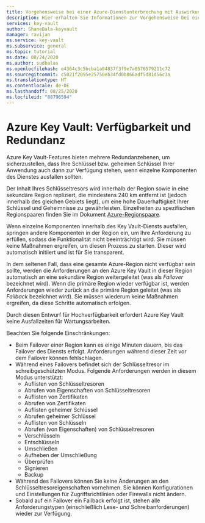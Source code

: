 ```yaml
---
title: Vorgehensweise bei einer Azure-Dienstunterbrechung mit Auswirkungen auf Azure Key Vault – Azure Key Vault| Microsoft-Dokumentation
description: Hier erhalten Sie Informationen zur Vorgehensweise bei einer Azure-Dienstunterbrechung mit Auswirkungen auf Azure Key Vault.
services: key-vault
author: ShaneBala-keyvault
manager: ravijan
ms.service: key-vault
ms.subservice: general
ms.topic: tutorial
ms.date: 08/24/2020
ms.author: sudbalas
ms.openlocfilehash: e4364c3c5bcba1a04837f3f9e7a0576579211c72
ms.sourcegitcommit: c5021f2095e25750eb34fd0b866adf5d81d56c3a
ms.translationtype: HT
ms.contentlocale: de-DE
ms.lasthandoff: 08/25/2020
ms.locfileid: "88796594"
---
```

# <a name="azure-key-vault-availability-and-redundancy"></a>Azure Key Vault: Verfügbarkeit und Redundanz

Azure Key Vault-Features bieten mehrere Redundanzebenen, um sicherzustellen, dass Ihre Schlüssel bzw. geheimen Schlüssel Ihrer Anwendung auch dann zur Verfügung stehen, wenn einzelne Komponenten des Dienstes ausfallen sollten.

Der Inhalt Ihres Schlüsseltresors wird innerhalb der Region sowie in eine sekundäre Region repliziert, die mindestens 240 km entfernt ist (jedoch innerhalb des gleichen Gebiets liegt), um eine hohe Dauerhaftigkeit Ihrer Schlüssel und Geheimnisse zu gewährleisten. Einzelheiten zu spezifischen Regionspaaren finden Sie im Dokument [Azure-Regionspaare](../../best-practices-availability-paired-regions.md).

Wenn einzelne Komponenten innerhalb des Key Vault-Diensts ausfallen, springen andere Komponenten in der Region ein, um Ihre Anforderung zu erfüllen, sodass die Funktionalität nicht beeinträchtigt wird. Sie müssen keine Maßnahmen ergreifen, um diesen Prozess zu starten. Dieser wird automatisch initiiert und ist für Sie transparent.

In dem seltenen Fall, dass eine gesamte Azure-Region nicht verfügbar sein sollte, werden die Anforderungen an den Azure Key Vault in dieser Region automatisch an eine sekundäre Region weitergeleitet (was als *Failover* bezeichnet wird). Wenn die primäre Region wieder verfügbar ist, werden Anforderungen wieder zurück an die primäre Region geleitet (was als *Failback* bezeichnet wird). Sie müssen wiederum keine Maßnahmen ergreifen, da diese Schritte automatisch erfolgen.

Durch diesen Entwurf für Hochverfügbarkeit erfordert Azure Key Vault keine Ausfallzeiten für Wartungsarbeiten.

Beachten Sie folgende Einschränkungen:

* Beim Failover einer Region kann es einige Minuten dauern, bis das Failover des Diensts erfolgt. Anforderungen während dieser Zeit vor dem Failover können fehlschlagen.
* Während eines Failovers befindet sich der Schlüsseltresor im schreibgeschützten Modus. Folgende Anforderungen werden in diesem Modus unterstützt:
  * Auflisten von Schlüsseltresoren
  * Abrufen von Eigenschaften von Schlüsseltresoren
  * Auflisten von Zertifikaten
  * Abrufen von Zertifikaten
  * Auflisten geheimer Schlüssel
  * Abrufen geheimer Schlüssel
  * Auflisten von Schlüsseln
  * Abrufen (von Eigenschaften) von Schlüsseltresoren
  * Verschlüsseln
  * Entschlüsseln
  * Umschließen
  * Aufheben der Umschließung
  * Überprüfen
  * Signieren
  * Backup
* Während des Failovers können Sie keine Änderungen an den Schlüsseltresoreigenschaften vornehmen. Sie können Konfigurationen und Einstellungen für Zugriffsrichtlinien oder Firewalls nicht ändern.
* Sobald auf ein Failover ein Failback erfolgt ist, stehen alle Anforderungstypen (einschließlich Lese- *und* Schreibanforderungen) wieder zur Verfügung.

